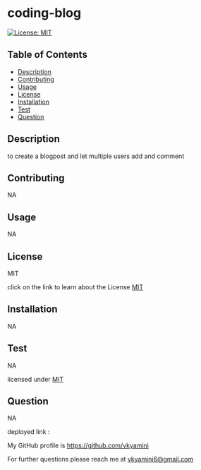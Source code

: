 # coding-blog

[![License: MIT](https://img.shields.io/badge/License-MIT-yellow.svg)](https://opensource.org/licenses/MIT) 

## Table of Contents
  
  - [Description](#Description)
  - [Contributing](#Contributing)
  - [Usage](#Usage)
  - [License](#License)
  - [Installation](#Installation)
  - [Test](#Test)
  - [Question](#Question)
  
  ## Description
  to create a blogpost and let multiple users add and comment
  
  ## Contributing
  NA
  
  ## Usage
  NA
  
  ## License
  MIT
  
  click on the link to learn about the License [MIT](https://chooselicense.com/licenses/mit)
  
  ## Installation
  NA
  
  ## Test
  NA
  
  licensed under [MIT](https://chooselicense.com/licenses/mit)
  
  ## Question
  NA

  deployed link : 
    
  My GitHub profile is https://github.com/vkyamini
    
  
  For further questions please reach me at vkyamini6@gmail.com
  
